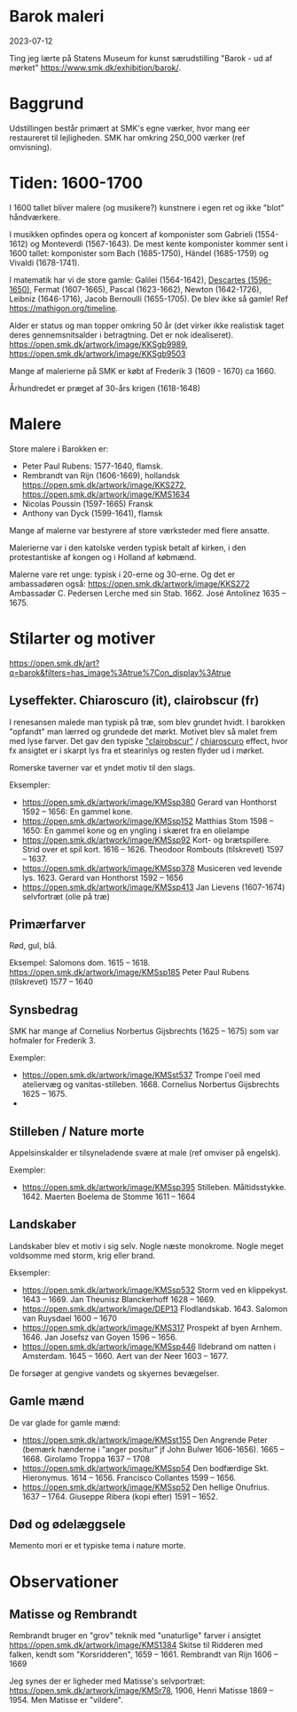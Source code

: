 # Barok maleri
2023-07-12

Ting jeg lærte på Statens Museum for kunst særudstilling "Barok - ud af mørket" <https://www.smk.dk/exhibition/barok/>.

# Baggrund

Udstillingen består primært at SMK's egne værker, hvor mang eer restaureret til lejligheden. SMK har omkring 250_000 værker (ref omvisning).

# Tiden: 1600-1700

I 1600 tallet bliver malere (og musikere?) kunstnere i egen ret og ikke "blot" håndværkere.

I musikken opfindes opera og koncert af komponister som Gabrieli (1554-1612) og Monteverdi (1567-1643). De mest kente komponister kommer sent i 1600 tallet: komponister som Bach (1685-1750), Händel (1685-1759) og Vivaldi (1678-1741).

I matematik har vi de store gamle: Galilei (1564-1642), [Descartes (1596-1650)](https://open.smk.dk/artwork/image/DEP7), Fermat (1607-1665), Pascal (1623-1662), Newton (1642-1726), Leibniz (1646-1716), 
Jacob Bernoulli (1655-1705). De blev ikke så gamle!
Ref <https://mathigon.org/timeline>.

Alder er status og man topper omkring 50 år (det virker ikke realistisk taget deres gennemsnitsalder i betragtning. Det er nok idealiseret). <https://open.smk.dk/artwork/image/KKSgb9989>, <https://open.smk.dk/artwork/image/KKSgb9503>

Mange af malerierne på SMK er købt af Frederik 3 (1609 - 1670) ca 1660.

Århundredet er præget af 30-års krigen (1618-1648)

# Malere 

Store malere i Barokken er:

* Peter Paul Rubens: 1577-1640, flamsk.
* Rembrandt van Rijn (1606-1669), hollandsk <https://open.smk.dk/artwork/image/KKS272>, <https://open.smk.dk/artwork/image/KMS1634>
* Nicolas Poussin (1597-1665) Fransk
* Anthony van Dyck (1599-1641), flamsk

Mange af malerne var bestyrere af store værksteder med flere ansatte.

Malerierne var i den katolske verden typisk betalt af kirken, i den protestantiske af kongen og i Holland af købmænd.

Malerne vare ret unge: typisk i 20-erne og 30-erne. Og det er ambassadøren også: <https://open.smk.dk/artwork/image/KKS272> Ambassadør C. Pedersen Lerche med sin Stab. 1662. José Antolínez 1635 – 1675.


# Stilarter og motiver

<https://open.smk.dk/art?q=barok&filters=has_image%3Atrue%7Con_display%3Atrue>

## Lyseffekter. Chiaroscuro (it), clairobscur (fr)

I renesansen malede man typisk på træ, som blev grundet hvidt.
I barokken "opfandt" man lærred og grundede det mørkt.
Motivet blev så malet frem med lyse farver.
Det gav den typiske ["clairobscur"](https://denstoredanske.lex.dk/clairobscur) / [chiaroscuro](https://en.wikipedia.org/wiki/Chiaroscuro) effect, hvor fx ansigtet er i skarpt lys fra et stearinlys og resten flyder ud i mørket.

Romerske taverner var et yndet motiv til den slags.

Eksempler: 

* <https://open.smk.dk/artwork/image/KMSsp380> Gerard van Honthorst 1592 – 1656: En gammel kone.
* <https://open.smk.dk/artwork/image/KMSsp152> Matthias Stom 1598 – 1650: En gammel kone og en yngling i skæret fra en olielampe
* <https://open.smk.dk/artwork/image/KMSsp92> Kort- og brætspillere. Strid over et spil kort. 1616 – 1626. Theodoor Rombouts (tilskrevet) 1597 – 1637.
* <https://open.smk.dk/artwork/image/KMSsp378> Musiceren ved levende lys. 1623. Gerard van Honthorst 1592 – 1656
* <https://open.smk.dk/artwork/image/KMSsp413> Jan Lievens (1607-1674) selvfortræt (olie på træ)


## Primærfarver

Rød, gul, blå.

Eksempel: Salomons dom. 1615 – 1618.
<https://open.smk.dk/artwork/image/KMSsp185> Peter Paul Rubens (tilskrevet) 1577 – 1640

## Synsbedrag

SMK har mange af Cornelius Norbertus Gijsbrechts (1625 – 1675) som var hofmaler for Frederik 3.

Exempler:

* <https://open.smk.dk/artwork/image/KMSst537> Trompe l'oeil med ateliervæg og vanitas-stilleben. 1668. Cornelius Norbertus Gijsbrechts 1625 – 1675. 
* 

## Stilleben / Nature morte

Appelsinskalder er tilsyneladende svære at male (ref omviser på engelsk).

Exempler:

* <https://open.smk.dk/artwork/image/KMSsp395> Stilleben. Måltidsstykke. 1642. Maerten Boelema de Stomme 1611 – 1664

## Landskaber

Landskaber blev et motiv i sig selv. Nogle næste monokrome. Nogle meget voldsomme med storm, krig eller brand.

Eksempler:

* <https://open.smk.dk/artwork/image/KMSsp532> Storm ved en klippekyst. 1643 – 1669. Jan Theunisz Blanckerhoff 1628 – 1669.
* <https://open.smk.dk/artwork/image/DEP13> Flodlandskab. 1643. Salomon van Ruysdael 1600 – 1670
* <https://open.smk.dk/artwork/image/KMS317> Prospekt af byen Arnhem. 1646. Jan Josefsz van Goyen 1596 – 1656.
* <https://open.smk.dk/artwork/image/KMSsp446> Ildebrand om natten i Amsterdam. 1645 – 1660. Aert van der Neer 1603 – 1677.

De forsøger at gengive vandets og skyernes bevægelser.

## Gamle mænd

De var glade for gamle mænd:

* <https://open.smk.dk/artwork/image/KMSst155> Den Angrende Peter (bemærk hænderne i "anger positur" jf John Bulwer 1606-1656). 1665 – 1668. Girolamo Troppa 1637 – 1708
* <https://open.smk.dk/artwork/image/KMSsp54> Den bodfærdige Skt. Hieronymus. 1614 – 1656. Francisco Collantes 1599 – 1656.
* <https://open.smk.dk/artwork/image/KMSsp52> Den hellige Onufrius. 1637 – 1764. Giuseppe Ribera (kopi efter) 1591 – 1652.

## Død og ødelæggsele

Memento mori er et typiske tema i nature morte.


# Observationer

## Matisse og Rembrandt

Rembrandt bruger en "grov" teknik med "unaturlige" farver i ansigtet <https://open.smk.dk/artwork/image/KMS1384> Skitse til Ridderen med falken, kendt som "Korsridderen", 1659 – 1661. Rembrandt van Rijn 1606 – 1669

Jeg synes der er ligheder med Matisse's selvportræt: <https://open.smk.dk/artwork/image/KMSr78>, 1906, Henri Matisse 1869 – 1954. Men Matisse er "vildere".
